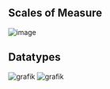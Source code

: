 ## Scales of Measure

![image](https://user-images.githubusercontent.com/25742415/196103314-00a41e51-c6dd-4ca1-a771-fe464ffc6281.png)

## Datatypes

![grafik](https://user-images.githubusercontent.com/25742415/208246219-cd8524ed-0098-44a8-bef4-4b195e2545a1.png)
![grafik](https://user-images.githubusercontent.com/25742415/208246240-e19c12ed-525e-43ef-93d3-c396758900db.png)

